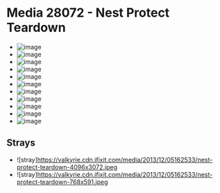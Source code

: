 # Media 28072 - Nest Protect Teardown

- ![image](https://valkyrie.cdn.ifixit.com/media/2013/12/05162533/nest-protect-teardown-scaled.jpeg)
- ![image](https://valkyrie.cdn.ifixit.com/media/2013/12/05162533/nest-protect-teardown-150x150.jpeg)
- ![image](https://valkyrie.cdn.ifixit.com/media/2013/12/05162533/nest-protect-teardown-1536x1152.jpeg)
- ![image](https://valkyrie.cdn.ifixit.com/media/2013/12/05162533/nest-protect-teardown-2048x1536.jpeg)
- ![image](https://valkyrie.cdn.ifixit.com/media/2013/12/05162533/nest-protect-teardown-1200x900.jpeg)
- ![image](https://valkyrie.cdn.ifixit.com/media/2013/12/05162533/nest-protect-teardown-300x200.jpeg)
- ![image](https://valkyrie.cdn.ifixit.com/media/2013/12/05162533/nest-protect-teardown-600x400.jpeg)
- ![image](https://valkyrie.cdn.ifixit.com/media/2013/12/05162533/nest-protect-teardown-1200x800.jpeg)
- ![image](https://valkyrie.cdn.ifixit.com/media/2013/12/05162533/nest-protect-teardown-768x512.jpeg)
- ![image](https://valkyrie.cdn.ifixit.com/media/2013/12/05162533/nest-protect-teardown-324x216.jpeg)
- ![image](https://valkyrie.cdn.ifixit.com/media/2013/12/05162533/nest-protect-teardown-450x300.jpeg)

## Strays
- ![stray]https://valkyrie.cdn.ifixit.com/media/2013/12/05162533/nest-protect-teardown-4096x3072.jpeg
- ![stray]https://valkyrie.cdn.ifixit.com/media/2013/12/05162533/nest-protect-teardown-768x591.jpeg